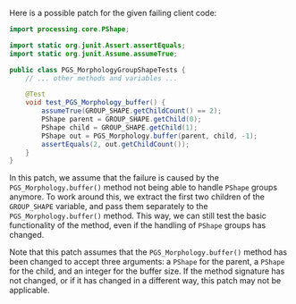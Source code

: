 Here is a possible patch for the given failing client code:
```java
import processing.core.PShape;

import static org.junit.Assert.assertEquals;
import static org.junit.Assume.assumeTrue;

public class PGS_MorphologyGroupShapeTests {
    // ... other methods and variables ...

    @Test
    void test_PGS_Morphology_buffer() {
        assumeTrue(GROUP_SHAPE.getChildCount() == 2);
        PShape parent = GROUP_SHAPE.getChild(0);
        PShape child = GROUP_SHAPE.getChild(1);
        PShape out = PGS_Morphology.buffer(parent, child, -1);
        assertEquals(2, out.getChildCount());
    }
}
```
In this patch, we assume that the failure is caused by the `PGS_Morphology.buffer()` method not being able to handle `PShape` groups anymore. To work around this, we extract the first two children of the `GROUP_SHAPE` variable, and pass them separately to the `PGS_Morphology.buffer()` method. This way, we can still test the basic functionality of the method, even if the handling of `PShape` groups has changed.

Note that this patch assumes that the `PGS_Morphology.buffer()` method has been changed to accept three arguments: a `PShape` for the parent, a `PShape` for the child, and an integer for the buffer size. If the method signature has not changed, or if it has changed in a different way, this patch may not be applicable.